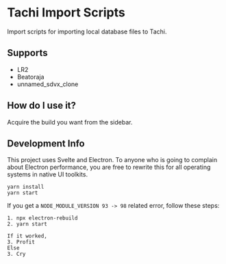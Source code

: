# Tachi Import Scripts

Import scripts for importing local database files to Tachi.

## Supports

- LR2
- Beatoraja
- unnamed_sdvx_clone

## How do I use it?

Acquire the build you want from the sidebar.

## Development Info

This project uses Svelte and Electron. To anyone who is going to complain about Electron performance, you are free to rewrite this for all operating systems in native UI toolkits.

```
yarn install
yarn start
```

If you get a `NODE_MODULE_VERSION 93 -> 98` related error, follow these steps:

```
1. npx electron-rebuild
2. yarn start

If it worked,
3. Profit
Else
3. Cry
```

